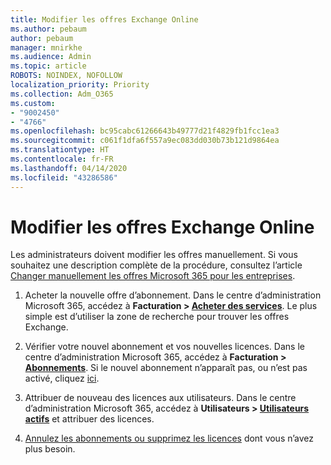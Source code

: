```yaml
---
title: Modifier les offres Exchange Online
ms.author: pebaum
author: pebaum
manager: mnirkhe
ms.audience: Admin
ms.topic: article
ROBOTS: NOINDEX, NOFOLLOW
localization_priority: Priority
ms.collection: Adm_O365
ms.custom:
- "9002450"
- "4766"
ms.openlocfilehash: bc95cabc61266643b49777d21f4829fb1fcc1ea3
ms.sourcegitcommit: c061f1dfa6f557a9ec083dd030b73b121d9864ea
ms.translationtype: HT
ms.contentlocale: fr-FR
ms.lasthandoff: 04/14/2020
ms.locfileid: "43286586"
---
```

# <a name="change-exchange-online-plans"></a>Modifier les offres Exchange Online

Les administrateurs doivent modifier les offres manuellement. Si vous souhaitez une description complète de la procédure, consultez l’article [Changer manuellement les offres Microsoft 365 pour les entreprises](https://docs.microsoft.com/microsoft-365/commerce/subscriptions/switch-plans-manually?view=o365-worldwide).

1. Acheter la nouvelle offre d’abonnement. Dans le centre d’administration Microsoft 365, accédez à **Facturation > [Acheter des services](https://go.microsoft.com/fwlink/p/?linkid=868433)**. Le plus simple est d’utiliser la zone de recherche pour trouver les offres Exchange.

2. Vérifier votre nouvel abonnement et vos nouvelles licences. Dans le centre d’administration Microsoft 365, accédez à **Facturation > [Abonnements](https://go.microsoft.com/fwlink/p/?linkid=842054)**. Si le nouvel abonnement n’apparaît pas, ou n’est pas activé, cliquez [ici](https://docs.microsoft.com/en-us/microsoft-365/commerce/subscriptions/switch-plans-manually?view=o365-worldwide#the-new-subscription-isnt-listed-or-isnt-active).

3. Attribuer de nouveau des licences aux utilisateurs. Dans le centre d’administration Microsoft 365, accédez à **Utilisateurs > [Utilisateurs actifs](https://go.microsoft.com/fwlink/p/?linkid=834822)** et attribuer des licences.

4. [Annulez les abonnements ou supprimez les licences](https://docs.microsoft.com/microsoft-365/commerce/subscriptions/switch-plans-manually?view=o365-worldwide#step-5-cancel-subscriptions-or-remove-licenses-that-you-no-longer-need-optional) dont vous n’avez plus besoin.
